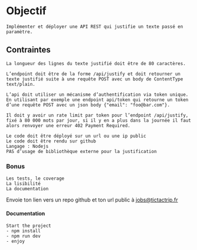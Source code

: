 # Objectif

    Implémenter et déployer une API REST qui justifie un texte passé en paramètre.

## Contraintes

    La longueur des lignes du texte justifié doit être de 80 caractères.

    L’endpoint doit être de la forme /api/justify et doit retourner un texte justifié suite à une requête POST avec un body de ContentType text/plain.

    L’api doit utiliser un mécanisme d’authentification via token unique. En utilisant par exemple une endpoint api/token qui retourne un token d’une requête POST avec un json body {"email": "foo@bar.com"}.

    Il doit y avoir un rate limit par token pour l’endpoint /api/justify, fixé à 80 000 mots par jour, si il y en a plus dans la journée il faut alors renvoyer une erreur 402 Payment Required.

    Le code doit être déployé sur un url ou une ip public
    Le code doit être rendu sur github
    Langage : Nodejs
    PAS d’usage de bibliothèque externe pour la justification

### Bonus

    Les tests, le coverage
    La lisibilité
    La documentation

Envoie ton lien vers un repo github et ton url public à jobs@tictactrip.fr

#### Documentation

    Start the project
    - npm install
    - npm run dev
    - enjoy
